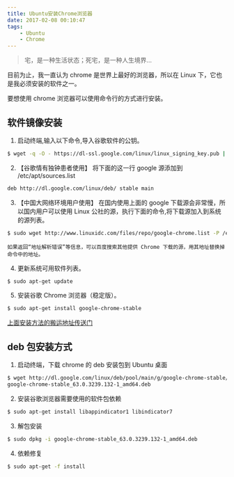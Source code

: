 ```yaml
---
title: Ubuntu安装Chrome浏览器
date: 2017-02-08 00:10:47
tags:
    - Ubuntu
    - Chrome
---
```


> 宅，是一种生活状态；死宅，是一种人生境界…

目前为止，我一直认为 chrome 是世界上最好的浏览器，所以在 Linux 下，它也是我必须安装的软件之一。

<!-- more -->

要想使用 chrome 浏览器可以使用命令行的方式进行安装。

## 软件镜像安装

1. 启动终端,输入以下命令,导入谷歌软件的公钥。
``` bash
$ wget -q -O - https://dl-ssl.google.com/linux/linux_signing_key.pub | sudo apt-key add -
```

2. 【谷歌情有独钟患者使用】
将下面的这一行 google 源添加到 /etc/apt/sources.list
``` bash
deb http://dl.google.com/linux/deb/ stable main
```
3. 【中国大网络环境用户使用】
在国内使用上面的 google 下载源会非常慢，所以国内用户可以使用 Linux 公社的源，执行下面的命令,将下载源加入到系统的源列表。
``` bash
$ sudo wget http://www.linuxidc.com/files/repo/google-chrome.list -P /etc/apt/sources.list.d/
```
	如果返回“地址解析错误”等信息，可以百度搜索其他提供 Chrome 下载的源，用其地址替换掉命令中的地址。

4. 更新系统可用软件列表。
``` bash
$ sudo apt-get update
```

5. 安装谷歌 Chrome 浏览器（稳定版）。
``` bash
$ sudo apt-get install google-chrome-stable
```

[上面安装方法的搬运地址传送门](https://deb.pkgs.org/universal/google-amd64/google-chrome-stable_63.0.3239.132-1_amd64.deb.html)


## deb 包安装方式

1. 启动终端，下载 chrome 的 deb 安装包到 Ubuntu 桌面
``` bash
$ wget http://dl.google.com/linux/deb/pool/main/g/google-chrome-stable/
google-chrome-stable_63.0.3239.132-1_amd64.deb
```

2. 安装谷歌浏览器需要使用的软件包依赖
``` bash
$ sudo apt-get install libappindicator1 libindicator7
```

3. 解包安装
``` bash
$ sudo dpkg -i google-chrome-stable_63.0.3239.132-1_amd64.deb 
```

4. 依赖修复
``` bash
$ sudo apt-get -f install
```


